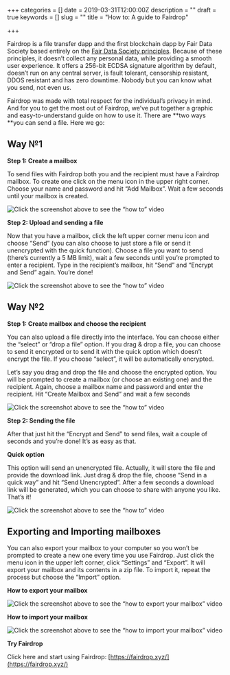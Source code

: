 +++
categories = []
date = 2019-03-31T12:00:00Z
description = ""
draft = true
keywords = []
slug = ""
title = "How to: A guide to Fairdrop"

+++

Fairdrop is a file transfer dapp and the first blockchain dapp by Fair Data Society based entirely on the [Fair Data Society principles](https://docs.google.com/document/d/14-DM3M-cNCrq2Cn_7J8rRawhaoHOhlyXRPSQZ2thiuc/edit). Because of these principles, it doesn’t collect any personal data, while providing a smooth user experience. It offers a 256-bit ECDSA signature algorithm by default, doesn’t run on any central server, is fault tolerant, censorship resistant, DDOS resistant and has zero downtime. Nobody but you can know what you send, not even us.

Fairdrop was made with total respect for the individual’s privacy in mind. And for you to get the most out of Fairdrop, we’ve put together a graphic and easy-to-understand guide on how to use it. There are **two ways **you can send a file. Here we go:

## Way №1

**Step 1: Create a mailbox**

To send files with Fairdrop both you and the recipient must have a Fairdrop mailbox. To create one click on the menu icon in the upper right corner. Choose your name and password and hit “Add Mailbox”. Wait a few seconds until your mailbox is created.

![Click the screenshot above to see the “how to” video](https://cdn-images-1.medium.com/max/2564/1*ZAqc0uLDIZbjHrpbxeeqtw.png)

**Step 2: Upload and sending a file**

Now that you have a mailbox, click the left upper corner menu icon and choose “Send” (you can also choose to just store a file or send it unencrypted with the quick function). Choose a file you want to send (there’s currently a 5 MB limit), wait a few seconds until you’re prompted to enter a recipient. Type in the recipient’s mailbox, hit “Send” and “Encrypt and Send” again. You’re done!

![Click the screenshot above to see the “how to” video](https://cdn-images-1.medium.com/max/2556/1*sLsxjVquZHOqUPcbrkphQg.png)

## Way №2

**Step 1: Create mailbox and choose the recipient**

You can also upload a file directly into the interface. You can choose either the “select” or “drop a file” option. If you drag & drop a file, you can choose to send it encrypted or to send it with the quick option which doesn’t encrypt the file. If you choose “select”, it will be automatically encrypted.

Let’s say you drag and drop the file and choose the encrypted option. You will be prompted to create a mailbox (or choose an existing one) and the recipient. Again, choose a mailbox name and password and enter the recipient. Hit “Create Mailbox and Send” and wait a few seconds

![Click the screenshot above to see the “how to” video](https://cdn-images-1.medium.com/max/2560/1*w3y5V6OZKV5Qm_ZJuAU5Rw.png)

**Step 2: Sending the file**

After that just hit the “Encrypt and Send” to send files, wait a couple of seconds and you’re done! It’s as easy as that.

**Quick option**

This option will send an unencrypted file. Actually, it will store the file and provide the download link. Just drag & drop the file, choose “Send in a quick way” and hit “Send Unencrypted”. After a few seconds a download link will be generated, which you can choose to share with anyone you like. That’s it!

![Click the screenshot above to see the “how to” video](https://cdn-images-1.medium.com/max/2554/1*TxT00oKza5ywWk8JLDqfTw.png)

## Exporting and Importing mailboxes

You can also export your mailbox to your computer so you won’t be prompted to create a new one every time you use Fairdrop. Just click the menu icon in the upper left corner, click “Settings” and “Export”. It will export your mailbox and its contents in a zip file. To import it, repeat the process but choose the “Import” option.

**How to export your mailbox**

![Click the screenshot above to see the “how to export your mailbox” video](https://cdn-images-1.medium.com/max/2554/1*F1iZYahuBO2JZZ6TQGZSqQ.png)

**How to import your mailbox**

![Click the screenshot above to see the “how to import your mailbox” video](https://cdn-images-1.medium.com/max/2550/1*wTbqI1TgjSlmFe4BnmrKUA.png)

**Try Fairdrop**

Click here and start using Fairdrop: [https://fairdrop.xyz/](https://fairdrop.xyz/)
